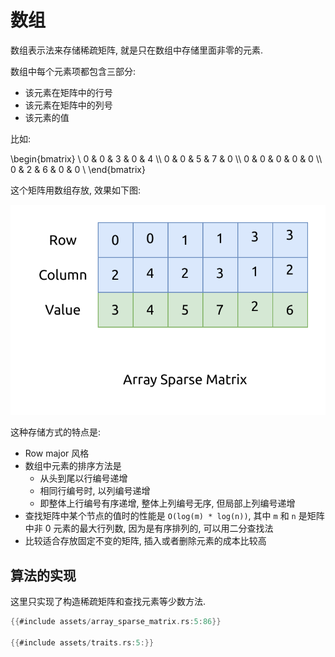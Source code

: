 # 数组

数组表示法来存储稀疏矩阵, 就是只在数组中存储里面非零的元素.

数组中每个元素项都包含三部分:

- 该元素在矩阵中的行号
- 该元素在矩阵中的列号
- 该元素的值

比如:

\begin{bmatrix} \\
0 & 0 & 3 & 0 & 4 \\\\
0 & 0 & 5 & 7 & 0 \\\\
0 & 0 & 0 & 0 & 0 \\\\
0 & 2 & 6 & 0 & 0 \\
\end{bmatrix}

这个矩阵用数组存放, 效果如下图:

![array sparse matrix](assets/array-sparse-matrix.svg)

这种存储方式的特点是:

- Row major 风格
- 数组中元素的排序方法是
    - 从头到尾以行编号递增
    - 相同行编号时, 以列编号递增
    - 即整体上行编号有序递增, 整体上列编号无序, 但局部上列编号递增
- 查找矩阵中某个节点的值时的性能是 `O(log(m) * log(n))`, 其中 `m` 和 `n` 是矩阵中非 0 元素的最大行列数,
  因为是有序排列的, 可以用二分查找法
- 比较适合存放固定不变的矩阵, 插入或者删除元素的成本比较高

## 算法的实现

这里只实现了构造稀疏矩阵和查找元素等少数方法.

```rust
{{#include assets/array_sparse_matrix.rs:5:86}}

{{#include assets/traits.rs:5:}}
```